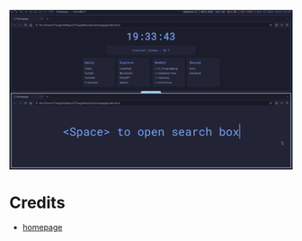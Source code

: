 ![](https://raw.githubusercontent.com/ttasc/BeautyFox/master/screenshot.png)
# Credits
- [homepage](https://github.com/Jaredk3nt/homepage)
